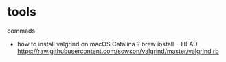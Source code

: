 # tools
commads
* how to install valgrind on macOS Catalina ?
        brew install --HEAD https://raw.githubusercontent.com/sowson/valgrind/master/valgrind.rb

